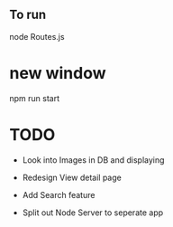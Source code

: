 ## To run

node Routes.js

# new window

npm run start

# TODO

- Look into Images in DB and displaying

- Redesign View detail page

- Add Search feature

- Split out Node Server to seperate app
